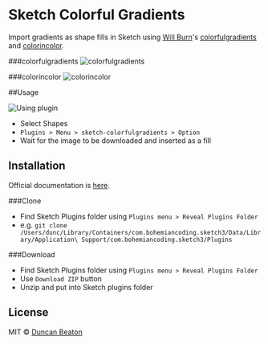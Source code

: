 # Sketch Colorful Gradients

Import gradients as shape fills in Sketch using [Will Burn](http://willburnswebsite.com)'s [colorfulgradients](http://colorfulgradients.tumblr.com) and [colorincolor](http://colorandcolor.tumblr.com).

###colorfulgradients
![colorfulgradients](https://raw.githubusercontent.com/dunckr/sketch-colorfulgradients/master/assets/colorgradients.png)

###colorincolor
![colorincolor](https://raw.githubusercontent.com/dunckr/sketch-colorfulgradients/master/assets/colorandcolor.png)

##Usage

![Using plugin](https://raw.githubusercontent.com/dunckr/sketch-colorfulgradients/master/assets/usage.gif)

+ Select Shapes
+ ```Plugins > Menu > sketch-colorfulgradients > Option```
+ Wait for the image to be downloaded and inserted as a fill

## Installation

Official documentation is [here](http://bohemiancoding.com/sketch/support/developer/01-introduction/01.html).

###Clone

+ Find Sketch Plugins folder using ```Plugins menu > Reveal Plugins Folder```
+ e.g. ```git clone /Users/dunc/Library/Containers/com.bohemiancoding.sketch3/Data/Library/Application\ Support/com.bohemiancoding.sketch3/Plugins```

###Download

+ Find Sketch Plugins folder using ```Plugins menu > Reveal Plugins Folder```
+ Use ```Download ZIP``` button
+ Unzip and put into Sketch plugins folder

## License

MIT © [Duncan Beaton](http://dunckr.com)
